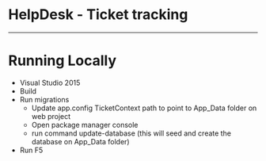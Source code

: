 # HelpDesk - Ticket tracking

----------

# Running Locally

- Visual Studio 2015
- Build
- Run migrations
	- Update app.config TicketContext path to point to App_Data folder on web project
	- Open package manager console
	- run command update-database (this will seed and create the database on App_Data folder)
- Run F5

 


